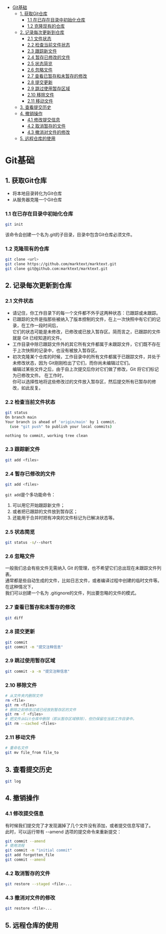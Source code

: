 - [Git基础](#git基础)
  - [1. 获取Git仓库](#1-获取git仓库)
    - [1.1 在已存在目录中初始化仓库](#11-在已存在目录中初始化仓库)
    - [1.2 克隆现有的仓库](#12-克隆现有的仓库)
  - [2. 记录每次更新到仓库](#2-记录每次更新到仓库)
    - [2.1 文件状态](#21-文件状态)
    - [2.2 检查当前文件状态](#22-检查当前文件状态)
    - [2.3 跟踪新文件](#23-跟踪新文件)
    - [2.4 暂存已修改的文件](#24-暂存已修改的文件)
    - [2.5 状态简览](#25-状态简览)
    - [2.6 忽略文件](#26-忽略文件)
    - [2.7 查看已暂存和未暂存的修改](#27-查看已暂存和未暂存的修改)
    - [2.8 提交更新](#28-提交更新)
    - [2.9 跳过使用暂存区域](#29-跳过使用暂存区域)
    - [2.10 移除文件](#210-移除文件)
    - [2.11 移动文件](#211-移动文件)
  - [3. 查看提交历史](#3-查看提交历史)
  - [4. 撤销操作](#4-撤销操作)
    - [4.1 修改提交信息](#41-修改提交信息)
    - [4.2 取消暂存的文件](#42-取消暂存的文件)
    - [4.3 撤消对文件的修改](#43-撤消对文件的修改)
  - [5. 远程仓库的使用](#5-远程仓库的使用)

# Git基础
## 1. 获取Git仓库
* 将本地目录转化为Git仓库
* 从服务器克隆一个Git仓库
### 1.1 在已存在目录中初始化仓库
```bash
git init
```
该命令会创建一个名为.git的子目录，目录中包含Git仓库必须文件。
### 1.2 克隆现有的仓库
```bash
git clone <url>
git clone https://github.com/marktext/marktext.git
git clone git@github.com:marktext/marktext.git
```
## 2. 记录每次更新到仓库
### 2.1 文件状态
* 请记住，你工作目录下的每一个文件都不外乎这两种状态：已跟踪或未跟踪。<br/>
* 已跟踪的文件是指那些被纳入了版本控制的文件，在上一次快照中有它们的记录，在工作一段时间后，<br/>
  它们的状态可能是未修改，已修改或已放入暂存区。简而言之，已跟踪的文件就是 Git 已经知道的文件。<br/>
* 工作目录中除已跟踪文件外的其它所有文件都属于未跟踪文件，它们既不存在于上次快照的记录中，也没有被放入暂存区。<br/>
* 初次克隆某个仓库的时候，工作目录中的所有文件都属于已跟踪文件，并处于未修改状态，因为 Git刚刚检出了它们，而你尚未编辑过它们。<br/>
  编辑过某些文件之后，由于自上次提交后你对它们做了修改，Git 将它们标记为已修改文件。 在工作时，<br/>
  你可以选择性地将这些修改过的文件放入暂存区，然后提交所有已暂存的修改，如此反复。
### 2.2 检查当前文件状态
```bash
git status
On branch main
Your branch is ahead of 'origin/main' by 1 commit.
  (use "git push" to publish your local commits)

nothing to commit, working tree clean
```
### 2.3 跟踪新文件
```bash
git add <files>
```
### 2.4 暂存已修改的文件
```bash
git add <files>
```
`git add`是个多功能命令：
1. 可以用它开始跟踪新文件；
2. 或者把已跟踪的文件放到暂存区；
3. 还能用于合并时把有冲突的文件标记为已解决状态等。
### 2.5 状态简览
```bash
git status -s/--short
```
### 2.6 忽略文件
一般我们总会有些文件无需纳入 Git 的管理，也不希望它们总出现在未跟踪文件列表。<br/>
通常都是些自动生成的文件，比如日志文件，或者编译过程中创建的临时文件等。在这种情况下，<br/>
我们可以创建一个名为 .gitignore的文件，列出要忽略的文件的模式。
### 2.7 查看已暂存和未暂存的修改
```bash
git diff
```
### 2.8 提交更新
```bash
git commit
git commit -m "提交注释信息"
```
### 2.9 跳过使用暂存区域
```bash
git commit -a -m "提交注释信息"
```
### 2.10 移除文件
```bash
# 从文件夹内删除文件
rm <file>
git rm <files>
# 删除之前修改过或已经放到暂存区的文件
git rm -f <files>
# 把文件从Git仓库中删除（即从暂存区域移除），但仍保留在当前工作目录中。
git rm --cached <files>
```
### 2.11 移动文件
```bash
# 重命名文件
git mv file_from file_to
```
## 3. 查看提交历史
```bash
git log
```
## 4. 撤销操作
### 4.1 修改提交信息
有时候我们提交完了才发现漏掉了几个文件没有添加，或者提交信息写错了。<br/>
此时，可以运行带有 --amend 选项的提交命令来重新提交：
```bash
git commit --amend
# 使用流程
git commit -m "initial commit"
git add forgotten_file
git commit --amend
```
### 4.2 取消暂存的文件
```bash
git restore --staged <file>...
```
### 4.3 撤消对文件的修改
```bash
git restore <file>...
```
## 5. 远程仓库的使用
